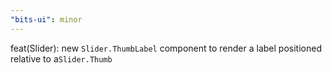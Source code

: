```yaml
---
"bits-ui": minor
---
```


feat(Slider): new `Slider.ThumbLabel` component to render a label positioned relative to a`Slider.Thumb`
